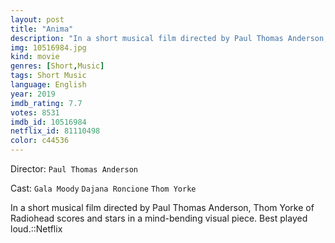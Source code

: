 ```yaml
---
layout: post
title: "Anima"
description: "In a short musical film directed by Paul Thomas Anderson, Thom Yorke of Radiohead scores and stars in a mind-bending visual piece. Best played loud.::Netflix.."
img: 10516984.jpg
kind: movie
genres: [Short,Music]
tags: Short Music 
language: English
year: 2019
imdb_rating: 7.7
votes: 8531
imdb_id: 10516984
netflix_id: 81110498
color: c44536
---
```

Director: `Paul Thomas Anderson`  

Cast: `Gala Moody` `Dajana Roncione` `Thom Yorke` 

In a short musical film directed by Paul Thomas Anderson, Thom Yorke of Radiohead scores and stars in a mind-bending visual piece. Best played loud.::Netflix
